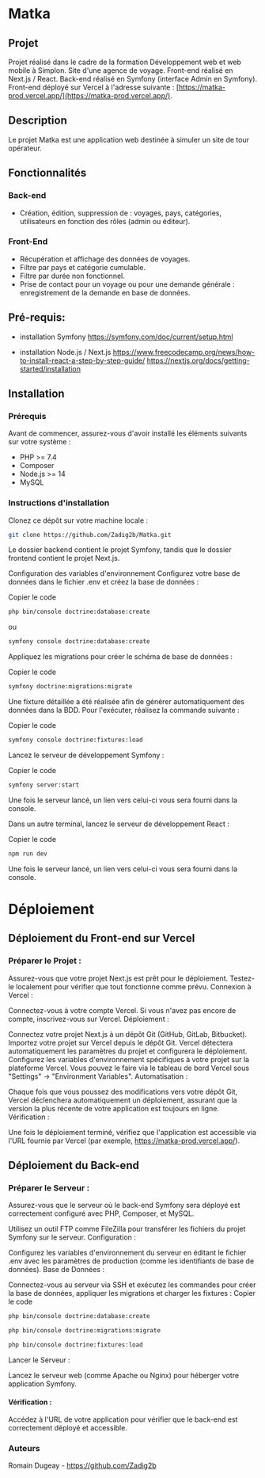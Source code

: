 # Matka

## Projet

Projet réalisé dans le cadre de la formation Développement web et web mobile à Simplon. Site d'une agence de voyage. Front-end réalisé en Next.js / React. Back-end réalisé en Symfony (interface Admin en Symfony). Front-end déployé sur Vercel à l'adresse suivante : [https://matka-prod.vercel.app/](https://matka-prod.vercel.app/).

## Description

Le projet Matka est une application web destinée à simuler un site de tour opérateur.

## Fonctionnalités

### Back-end

- Création, édition, suppression de : voyages, pays, catégories, utilisateurs en fonction des rôles (admin ou éditeur).

### Front-End

- Récupération et affichage des données de voyages.
- Filtre par pays et catégorie cumulable.
- Filtre par durée non fonctionnel.
- Prise de contact pour un voyage ou pour une demande générale : enregistrement de la demande en base de données.

## Pré-requis:
- installation Symfony
https://symfony.com/doc/current/setup.html

- installation Node.js / Next.js
https://www.freecodecamp.org/news/how-to-install-react-a-step-by-step-guide/
https://nextjs.org/docs/getting-started/installation


## Installation

### Prérequis

Avant de commencer, assurez-vous d'avoir installé les éléments suivants sur votre système :

- PHP >= 7.4
- Composer
- Node.js >= 14
- MySQL 

### Instructions d'installation

Clonez ce dépôt sur votre machine locale :

```bash
git clone https://github.com/Zadig2b/Matka.git
```
Le dossier backend contient le projet Symfony, tandis que le dossier frontend contient le projet Next.js.

Configuration des variables d'environnement
Configurez votre base de données dans le fichier .env et créez la base de données :

Copier le code
```bash
php bin/console doctrine:database:create
```
 ou
```bash
symfony console doctrine:database:create
```
Appliquez les migrations pour créer le schéma de base de données :

Copier le code
``` bash
symfony doctrine:migrations:migrate
```
Une fixture détaillée a été réalisée afin de générer automatiquement des données dans la BDD. Pour l'exécuter, réalisez la commande suivante :

Copier le code
```bash
symfony console doctrine:fixtures:load
```
Lancez le serveur de développement Symfony :

Copier le code
```bash
symfony server:start
```
Une fois le serveur lancé, un lien vers celui-ci vous sera fourni dans la console.

Dans un autre terminal, lancez le serveur de développement React :

Copier le code
``` bash
npm run dev
```
Une fois le serveur lancé, un lien vers celui-ci vous sera fourni dans la console.

# Déploiement
## Déploiement du Front-end sur Vercel
### Préparer le Projet :

Assurez-vous que votre projet Next.js est prêt pour le déploiement. Testez-le localement pour vérifier que tout fonctionne comme prévu.
Connexion à Vercel :

Connectez-vous à votre compte Vercel. Si vous n'avez pas encore de compte, inscrivez-vous sur Vercel.
Déploiement :

Connectez votre projet Next.js à un dépôt Git (GitHub, GitLab, Bitbucket).
Importez votre projet sur Vercel depuis le dépôt Git. Vercel détectera automatiquement les paramètres du projet et configurera le déploiement.
Configurez les variables d'environnement spécifiques à votre projet sur la plateforme Vercel. Vous pouvez le faire via le tableau de bord Vercel sous "Settings" -> "Environment Variables".
Automatisation :

Chaque fois que vous poussez des modifications vers votre dépôt Git, Vercel déclenchera automatiquement un déploiement, assurant que la version la plus récente de votre application est toujours en ligne.
Vérification :

Une fois le déploiement terminé, vérifiez que l'application est accessible via l'URL fournie par Vercel (par exemple, https://matka-prod.vercel.app/).

## Déploiement du Back-end

### Préparer le Serveur :

Assurez-vous que le serveur où le back-end Symfony sera déployé est correctement configuré avec PHP, Composer, et MySQL.

Utilisez un outil FTP comme FileZilla pour transférer les fichiers du projet Symfony sur le serveur.
Configuration :

Configurez les variables d'environnement du serveur en éditant le fichier .env avec les paramètres de production (comme les identifiants de base de données).
Base de Données :

Connectez-vous au serveur via SSH et exécutez les commandes pour créer la base de données, appliquer les migrations et charger les fixtures :
Copier le code
```bash
php bin/console doctrine:database:create
```
```bash
php bin/console doctrine:migrations:migrate
```
```bash
php bin/console doctrine:fixtures:load
```
Lancer le Serveur :

Lancez le serveur web (comme Apache ou Nginx) pour héberger votre application Symfony.
#### Vérification :

Accédez à l'URL de votre application pour vérifier que le back-end est correctement déployé et accessible.

### Auteurs
Romain Dugeay - https://github.com/Zadig2b

